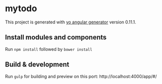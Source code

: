 # mytodo

This project is generated with [yo angular generator](https://github.com/yeoman/generator-angular)
version 0.11.1.

## Install modules and components

Run `npm install` followed by `bower install`

## Build & development

Run `gulp` for building and preview on this port: http://localhost:4000/app/#/
